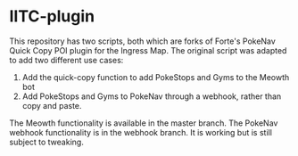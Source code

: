 # IITC-plugin
This repository has two scripts, both which are forks of Forte's PokeNav Quick Copy POI plugin for the Ingress Map. The original script was adapted to add two different use cases:

1. Add the quick-copy function to add PokeStops and Gyms to the Meowth bot
2. Add PokeStops and Gyms to PokeNav through a webhook, rather than copy and paste.

The Meowth functionality is available in the master branch.
The PokeNav webhook functionality is in the webhook branch. It is working but is still subject to tweaking.
